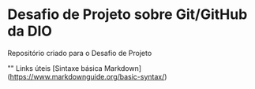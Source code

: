 # Desafio de Projeto sobre Git/GitHub da DIO 
Repositório criado para o Desafio de Projeto 

"" Links úteis 
[Sintaxe básica Markdown] (https://www.markdownguide.org/basic-syntax/)

